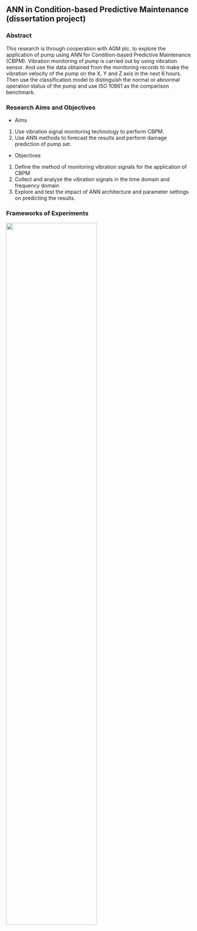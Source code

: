 ## ANN in Condition-based Predictive Maintenance (dissertation project)

### Abstract
  This research is through cooperation with AGM plc. to explore the application of pump using ANN for Condition-based Predictive Maintenance (CBPM). Vibration monitoring of pump is carried out by using vibration sensor. And use the data obtained from the monitoring records to make the vibration velocity of the pump on the X, Y and Z axis in the next 6 hours. Then use the classification model to distinguish the normal or abnormal operation status of the pump and use ISO 10861 as the comparison benchmark.

### Research Aims and Objectives
* Aims
 1. Use vibration signal monitoring technology to perform CBPM.
 2. Use ANN methods to forecast the results and perform damage prediction of pump set.
* Objectives
 1. Define the method of monitoring vibration signals for the application of CBPM
 2. Collect and analyze the vibration signals in the time domain and frequency domain
 3. Explore and test the impact of ANN architecture and parameter settings on predicting the results.
 
### Frameworks of Experiments
<img width="70%" height="70%" src="https://github.com/hsuemily/ANN-in-Condition-based-Predictive-Maintenance/blob/master/Dataset/Frameworks%20of%20Experiments.png"/>
